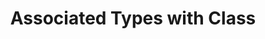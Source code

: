 ---
title: Associated Types with Class
paper-url: http://research.microsoft.com/en-us/um/people/simonpj/papers/assoc-types/assoc.ps
authors:
- Manuel M. T. Chakravarty
- Gabriele Keller
- Simon Peyton Jones
- Simon Marlow
type: paper
tags:
- type classes
doHaskell-type: research paper
dohaskell-year: 2004
---